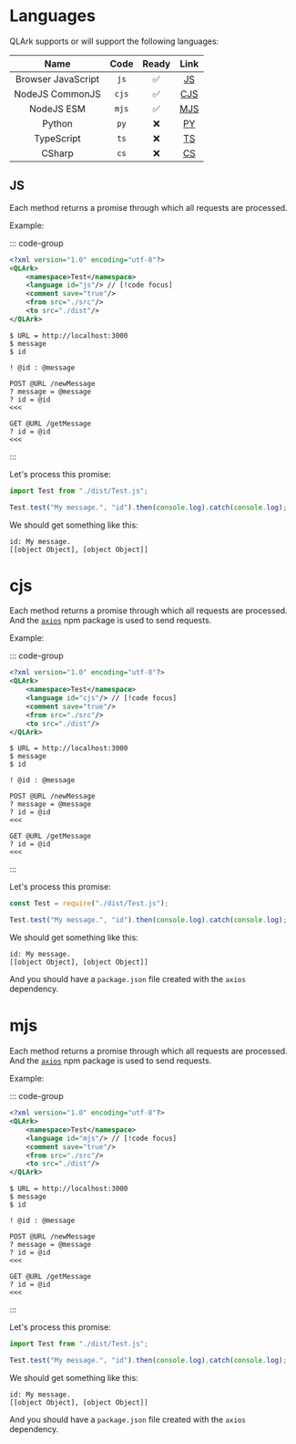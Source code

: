 # Languages

QLArk supports or will support the following languages:

|        Name        | Code  |       Ready        |    Link     |
|:------------------:|:-----:|:------------------:|:-----------:|
| Browser JavaScript | `js`  | :white_check_mark: |  [JS](#js)  |
|  NodeJS CommonJS   | `cjs` | :white_check_mark: | [CJS](#cjs) |
|     NodeJS ESM     | `mjs` | :white_check_mark: | [MJS](#mjs) |
|       Python       | `py`  |        :x:         |  [PY](#py)  |
|     TypeScript     | `ts`  |        :x:         |  [TS](#ts)  |
|       CSharp       | `cs`  |        :x:         |  [CS](#cs)  |

## JS

Each method returns a promise through which all requests are processed.

Example:

::: code-group

```xml [qlark.config.xml]
<?xml version="1.0" encoding="utf-8"?>
<QLArk>
    <namespace>Test</namespace>
    <language id="js"/> // [!code focus]
    <comment save="true"/>
    <from src="./src"/>
    <to src="./dist"/>
</QLArk>
```

```qlore [test.ql]
$ URL = http://localhost:3000
$ message
$ id

! @id : @message

POST @URL /newMessage
? message = @message
? id = @id
<<<

GET @URL /getMessage
? id = @id
<<<
```

:::

Let's process this promise:

```js
import Test from "./dist/Test.js";

Test.test("My message.", "id").then(console.log).catch(console.log);
```

We should get something like this:

```
id: My message.
[[object Object], [object Object]]
```

# cjs

Each method returns a promise through which all requests are processed. And
the [`axios`]( https://www.npmjs.com/package/axios ) npm package is used to send requests.

Example:

::: code-group

```xml [qlark.config.xml]
<?xml version="1.0" encoding="utf-8"?>
<QLArk>
    <namespace>Test</namespace>
    <language id="cjs"/> // [!code focus]
    <comment save="true"/>
    <from src="./src"/>
    <to src="./dist"/>
</QLArk>
```

```qlore [test.ql]
$ URL = http://localhost:3000
$ message
$ id

! @id : @message

POST @URL /newMessage
? message = @message
? id = @id
<<<

GET @URL /getMessage
? id = @id
<<<
```

:::

Let's process this promise:

```js
const Test = require("./dist/Test.js");

Test.test("My message.", "id").then(console.log).catch(console.log);
```

We should get something like this:

```
id: My message.
[[object Object], [object Object]]
```

And you should have a `package.json` file created with the `axios` dependency.

# mjs

Each method returns a promise through which all requests are processed. And
the [`axios`]( https://www.npmjs.com/package/axios ) npm package is used to send requests.

Example:

::: code-group

```xml [qlark.config.xml]
<?xml version="1.0" encoding="utf-8"?>
<QLArk>
    <namespace>Test</namespace>
    <language id="mjs"/> // [!code focus]
    <comment save="true"/>
    <from src="./src"/>
    <to src="./dist"/>
</QLArk>
```

```qlore [test.ql]
$ URL = http://localhost:3000
$ message
$ id

! @id : @message

POST @URL /newMessage
? message = @message
? id = @id
<<<

GET @URL /getMessage
? id = @id
<<<
```

:::

Let's process this promise:

```js
import Test from "./dist/Test.js";

Test.test("My message.", "id").then(console.log).catch(console.log);
```

We should get something like this:

```
id: My message.
[[object Object], [object Object]]
```

And you should have a `package.json` file created with the `axios` dependency.
